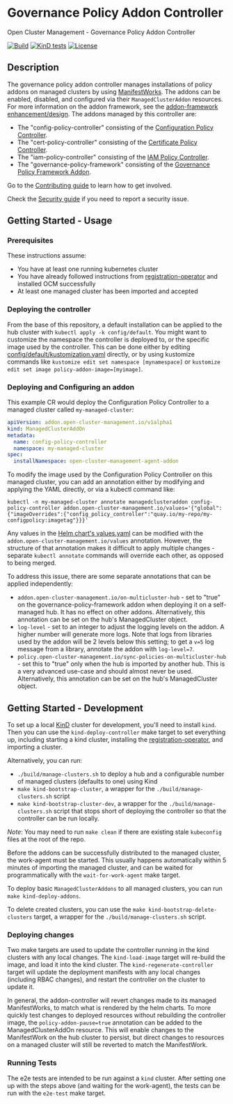 [comment]: # " Copyright Contributors to the Open Cluster Management project "

# Governance Policy Addon Controller

Open Cluster Management - Governance Policy Addon Controller

[![Build](https://img.shields.io/badge/build-Prow-informational)](https://prow.ci.openshift.org/?repo=stolostron%2Fgovernance-policy-addon-controller)
[![KinD tests](https://github.com/stolostron/governance-policy-addon-controller/actions/workflows/kind.yml/badge.svg?branch=main&event=push)](https://github.com/stolostron/governance-policy-addon-controller/actions/workflows/kind.yml)
[![License](https://img.shields.io/:license-apache-blue.svg)](http://www.apache.org/licenses/LICENSE-2.0.html)

## Description

The governance policy addon controller manages installations of policy addons on managed clusters by
using
[ManifestWorks](https://github.com/open-cluster-management-io/api/blob/main/docs/manifestwork.md).
The addons can be enabled, disabled, and configured via their `ManagedClusterAddon` resources. For
more information on the addon framework, see the
[addon-framework enhancement/design](https://github.com/open-cluster-management-io/enhancements/tree/main/enhancements/sig-architecture/8-addon-framework).
The addons managed by this controller are:

- The "config-policy-controller" consisting of the
  [Configuration Policy Controller](https://github.com/stolostron/config-policy-controller).
- The "cert-policy-controller" consisting of the
  [Certificate Policy Controller](https://github.com/stolostron/cert-policy-controller).
- The "iam-policy-controller" consisting of the
  [IAM Policy Controller](https://github.com/stolostron/iam-policy-controller).
- The "governance-policy-framework" consisting of the
  [Governance Policy Framework Addon](https://github.com/stolostron/governance-policy-framework-addon).

Go to the [Contributing guide](CONTRIBUTING.md) to learn how to get involved.

Check the [Security guide](SECURITY.md) if you need to report a security issue.

## Getting Started - Usage

### Prerequisites

These instructions assume:

- You have at least one running kubernetes cluster
- You have already followed instructions from
  [registration-operator](https://github.com/open-cluster-management-io/registration-operator) and
  installed OCM successfully
- At least one managed cluster has been imported and accepted

### Deploying the controller

From the base of this repository, a default installation can be applied to the hub cluster with
`kubectl apply -k config/default`. You might want to customize the namespace the controller is
deployed to, or the specific image used by the controller. This can be done either by editing
[config/default/kustomization.yaml](./config/default/kustomization.yaml) directly, or by using
kustomize commands like `kustomize edit set namespace [mynamespace]` or
`kustomize edit set image policy-addon-image=[myimage]`.

### Deploying and Configuring an addon

This example CR would deploy the Configuration Policy Controller to a managed cluster called
`my-managed-cluster`:

```yaml
apiVersion: addon.open-cluster-management.io/v1alpha1
kind: ManagedClusterAddOn
metadata:
  name: config-policy-controller
  namespace: my-managed-cluster
spec:
  installNamespace: open-cluster-management-agent-addon
```

To modify the image used by the Configuration Policy Controller on this managed cluster, you can add
an annotation either by modifying and applying the YAML directly, or via a kubectl command like:

```shell
kubectl -n my-managed-cluster annotate managedclusteraddon config-policy-controller addon.open-cluster-management.io/values='{"global":{"imageOverrides":{"config_policy_controller":"quay.io/my-repo/my-configpolicy:imagetag"}}}'
```

Any values in the
[Helm chart's values.yaml](./pkg/addon/configpolicy/manifests/managedclusterchart/values.yaml) can
be modified with the `addon.open-cluster-management.io/values` annotation. However, the structure
of that annotation makes it difficult to apply multiple changes - separate `kubectl annotate`
commands will override each other, as opposed to being merged.

To address this issue, there are some separate annotations that can be applied independently:

- `addon.open-cluster-management.io/on-multicluster-hub` - set to "true" on the
  governance-policy-framework addon when deploying it on a self-managed hub. It has no effect on
  other addons. Alternatively, this annotation can be set on the hub's ManagedCluster object.
- `log-level` - set to an integer to adjust the logging levels on the addon. A higher number will
  generate more logs. Note that logs from libraries used by the addon will be 2 levels below this
  setting; to get a `v=5` log message from a library, annotate the addon with `log-level=7`.
- `policy.open-cluster-management.io/sync-policies-on-multicluster-hub` - set this to "true" only
  when the hub is imported by another hub. This is a very advanced use-case and should almost
  never be used. Alternatively, this annotation can be set on the hub's ManagedCluster object.

## Getting Started - Development

To set up a local [KinD](https://kind.sigs.k8s.io/) cluster for development, you'll need to install
`kind`. Then you can use the `kind-deploy-controller` make target to set everything up, including
starting a kind cluster, installing the
[registration-operator](https://github.com/open-cluster-management-io/registration-operator), and
importing a cluster.

Alternatively, you can run:
- `./build/manage-clusters.sh` to deploy a hub and a configurable number of managed clusters 
  (defaults to one) using Kind
- `make kind-bootstrap-cluster`, a wrapper for the `./build/manage-clusters.sh` script
- `make kind-bootstrap-cluster-dev`, a wrapper for the `./build/manage-clusters.sh` script that stops 
  short of deploying the controller so that the controller can be run locally.

*Note*: You may need to run `make clean` if there are existing stale `kubeconfig` files at the root 
of the repo.

Before the addons can be successfully distributed to the managed cluster, the work-agent must be
started. This usually happens automatically within 5 minutes of importing the managed cluster, and
can be waited for programmatically with the `wait-for-work-agent` make target.

To deploy basic `ManagedClusterAddons` to all managed clusters, you can run `make kind-deploy-addons`.

To delete created clusters, you can use the `make kind-bootstrap-delete-clusters` target, a wrapper 
for the `./build/manage-clusters.sh` script.

### Deploying changes

Two make targets are used to update the controller running in the kind clusters with any local
changes. The `kind-load-image` target will re-build the image, and load it into the kind cluster.
The `kind-regenerate-controller` target will update the deployment manifests with any local changes
(including RBAC changes), and restart the controller on the cluster to update it.

In general, the addon-controller will revert changes made to its managed ManifestWorks, to match 
what is rendered by the helm charts. To more quickly test changes to deployed resources without 
rebuilding the controller image, the `policy-addon-pause=true` annotation can be added to the 
ManagedClusterAddOn resource. This will enable changes to the ManifestWork on the hub cluster to
persist, but direct changes to resources on a managed cluster will still be reverted to match the
ManifestWork.

### Running Tests

The e2e tests are intended to be run against a `kind` cluster. After setting one up with the steps
above (and waiting for the work-agent), the tests can be run with the `e2e-test` make target.

<!---
Date: 11/30/2023
-->
